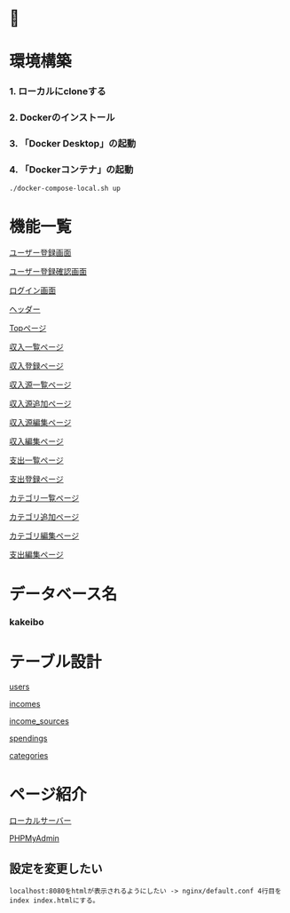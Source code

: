 # 🐳
# 環境構築

### 1. ローカルにcloneする

### 2. Dockerのインストール

### 3. 「Docker Desktop」の起動

### 4. 「Dockerコンテナ」の起動

```
./docker-compose-local.sh up
```

# 機能一覧

[ユーザー登録画面](https://round-petunia-b6f.notion.site/c0311abf197b42c193382eaca27643c7)

[ユーザー登録確認画面](https://round-petunia-b6f.notion.site/03892a0051ba4d72ad2900a967baa6df)

[ログイン画面](https://round-petunia-b6f.notion.site/6d95b745c12f43c1af4107a9f702534f)

[ヘッダー](https://round-petunia-b6f.notion.site/a2c191a4c9ca4686921e3b93535e63c7)

[Topページ](https://round-petunia-b6f.notion.site/Top-b6bf1ec4356441c6ac56beea5183eed6)

[収入一覧ページ](https://round-petunia-b6f.notion.site/317adb4055ae4c1ea31301b07191da1a)

[収入登録ページ](https://round-petunia-b6f.notion.site/da09626d718745d88cd02a7cd1ff8a29)

[収入源一覧ページ](https://round-petunia-b6f.notion.site/a44ac497a20a42b2850623c6d994ac18)

[収入源追加ページ](https://round-petunia-b6f.notion.site/c610bed75e1e4a02ab127fa2565a8d06)

[収入源編集ページ](https://round-petunia-b6f.notion.site/79bb9561581b4ee880f02043ee393111)

[収入編集ページ](https://round-petunia-b6f.notion.site/de93db2a5de14a739870fd0058ebe6c0)

[支出一覧ページ](https://round-petunia-b6f.notion.site/c493686c64354dabbf942a9622b32afd)

[支出登録ページ](https://round-petunia-b6f.notion.site/a2d8671ada1042e8b3df2db7d2cc60d1)

[カテゴリ一覧ページ](https://round-petunia-b6f.notion.site/2990fe9afe2f4417b6989201a893b6b7)

[カテゴリ追加ページ](https://round-petunia-b6f.notion.site/89ada8df91e34c95a4df7565cdd719a3)

[カテゴリ編集ページ](https://round-petunia-b6f.notion.site/b5df40dbb5144478936ac1bddc545c6b)

[支出編集ページ](https://round-petunia-b6f.notion.site/dd32053f97a84ac5af02564bfd9dbfbf)

# データベース名

### kakeibo

# テーブル設計

[users](https://round-petunia-b6f.notion.site/296c4d4c0f3c40a7961536bdc888a6d7?v=e0d1f265a98f4139ac9f8d6d7434bf57)

[incomes](https://round-petunia-b6f.notion.site/0289692ede2a42dba6858765caf63929?v=78729d7efd834c8e95e6504550d0054b)

[income_sources](https://round-petunia-b6f.notion.site/bc2f2547616f4502a83ee9033373a137?v=f713ee06038f4ca89d8866f74d4d69f0)

[spendings](https://round-petunia-b6f.notion.site/44882f41328242e181601e1a6a4817f1?v=1c314b3950bb46ebbce364c3c9eb051c)

[categories](https://round-petunia-b6f.notion.site/b521fd1c87104dfb8e7c82f515baf40b?v=97649dc7667942fd8271d2a58a45bd9a)


# ページ紹介

[ローカルサーバー](http://localhost:8080)

[PHPMyAdmin](http://localhost:3306)


## 設定を変更したい

```
localhost:8080をhtmlが表示されるようにしたい -> nginx/default.conf 4行目を index index.htmlにする。
```
